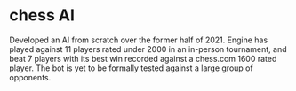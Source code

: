 # chess AI
Developed an AI from scratch over the former half of 2021. Engine has played against 11 players rated under 2000 in an in-person tournament, and beat 7 players with its best win recorded against a chess.com 1600 rated player. The bot is yet to be formally tested against a large group of opponents.
